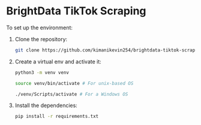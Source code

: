 # BrightData TikTok Scraping

To set up the environment:

1.  Clone the repository:

    ```bash
    git clone https://github.com/kimanikevin254/brightdata-tiktok-scraping.git
    ```

2.  Create a virtual env and activate it:

    ```bash
    python3 -m venv venv

    source venv/bin/activate # For unix-based OS

    ./venv/Scripts/activate # For a Windows OS
    ```

3.  Install the dependencies:
    ```bash
    pip install -r requirements.txt
    ```

